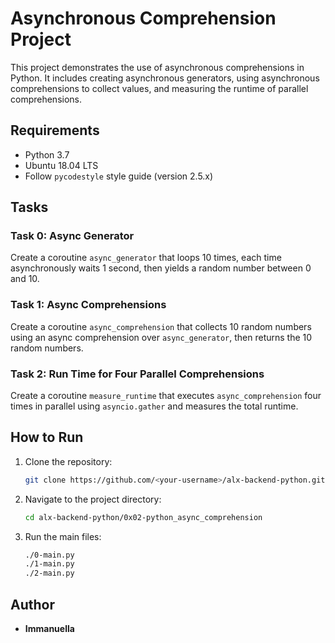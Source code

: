 # Asynchronous Comprehension Project

This project demonstrates the use of asynchronous comprehensions in Python. It includes creating asynchronous generators, using asynchronous comprehensions to collect values, and measuring the runtime of parallel comprehensions.

## Requirements

- Python 3.7
- Ubuntu 18.04 LTS
- Follow `pycodestyle` style guide (version 2.5.x)

## Tasks

### Task 0: Async Generator

Create a coroutine `async_generator` that loops 10 times, each time asynchronously waits 1 second, then yields a random number between 0 and 10.

### Task 1: Async Comprehensions

Create a coroutine `async_comprehension` that collects 10 random numbers using an async comprehension over `async_generator`, then returns the 10 random numbers.

### Task 2: Run Time for Four Parallel Comprehensions

Create a coroutine `measure_runtime` that executes `async_comprehension` four times in parallel using `asyncio.gather` and measures the total runtime.

## How to Run

1. Clone the repository:
    ```bash
    git clone https://github.com/<your-username>/alx-backend-python.git
    ```

2. Navigate to the project directory:
    ```bash
    cd alx-backend-python/0x02-python_async_comprehension
    ```

3. Run the main files:
    ```bash
    ./0-main.py
    ./1-main.py
    ./2-main.py
    ```

## Author

- **Immanuella**

